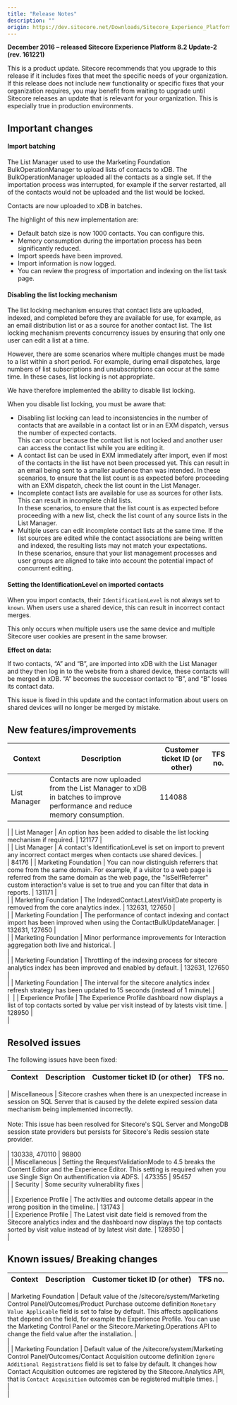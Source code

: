 ```yaml
---
title: "Release Notes"
description: ""
origin: https://dev.sitecore.net/Downloads/Sitecore_Experience_Platform/82/Sitecore_Experience_Platform_82_Update2/Release_Notes
---
```


**December 2016 – released Sitecore Experience Platform 8.2 Update-2 (rev. 161221)**

This is a product update. Sitecore recommends that you upgrade to this release if it includes fixes that meet the specific needs of your organization. If this release does not include new functionality or specific fixes that your organization requires, you may benefit from waiting to upgrade until Sitecore releases an update that is relevant for your organization. This is especially true in production environments.

## Important changes

#### Import batching

The List Manager used to use the Marketing Foundation BulkOperationManager to upload lists of contacts to xDB. The BulkOperationManager uploaded all the contacts as a single set. If the importation process was interrupted, for example if the server restarted, all of the contacts would not be uploaded and the list would be locked.

Contacts are now uploaded to xDB in batches.

The highlight of this new implementation are:

-   Default batch size is now 1000 contacts. You can configure this.
-   Memory consumption during the importation process has been significantly reduced.
-   Import speeds have been improved.
-   Import information is now logged.
-   You can review the progress of importation and indexing on the list task page.

#### Disabling the list locking mechanism

The list locking mechanism ensures that contact lists are uploaded, indexed, and completed before they are available for use, for example, as an email distribution list or as a source for another contact list. The list locking mechanism prevents concurrency issues by ensuring that only one user can edit a list at a time.

However, there are some scenarios where multiple changes must be made to a list within a short period. For example, during email dispatches, large numbers of list subscriptions and unsubscriptions can occur at the same time. In these cases, list locking is not appropriate.

We have therefore implemented the ability to disable list locking.

When you disable list locking, you must be aware that:

-   Disabling list locking can lead to inconsistencies in the number of contacts that are available in a contact list or in an EXM dispatch, versus the number of expected contacts.  
    This can occur because the contact list is not locked and another user can access the contact list while you are editing it.
-   A contact list can be used in EXM immediately after import, even if most of the contacts in the list have not been processed yet. This can result in an email being sent to a smaller audience than was intended. In these scenarios, to ensure that the list count is as expected before proceeding with an EXM dispatch, check the list count in the List Manager.
-   Incomplete contact lists are available for use as sources for other lists. This can result in incomplete child lists.  
    In these scenarios, to ensure that the list count is as expected before proceeding with a new list, check the list count of any source lists in the List Manager.
-   Multiple users can edit incomplete contact lists at the same time. If the list sources are edited while the contact associations are being written and indexed, the resulting lists may not match your expectations.  
    In these scenarios, ensure that your list management processes and user groups are aligned to take into account the potential impact of concurrent editing.

#### Setting the IdentificationLevel on imported contacts

When you import contacts, their `IdentificationLevel` is not always set to `known`. When users use a shared device, this can result in incorrect contact merges.

This only occurs when multiple users use the same device and multiple Sitecore user cookies are present in the same browser.

**Effect on data:**  

If two contacts, “A” and “B”, are imported into xDB with the List Manager and they then log in to the website from a shared device, these contacts will be merged in xDB. “A” becomes the successor contact to “B”, and “B” loses its contact data.

This issue is fixed in this update and the contact information about users on shared devices will no longer be merged by mistake.

## New features/improvements

 | Context | Description | Customer ticket ID (or other) | TFS no. |
 | --- | --- | --- | --- |
 | List Manager | ​Contacts are now uploaded from the List Manager to xDB in batches to improve performance and reduce memory consumption. | 114088 |   
 |
 | List Manager | An option has been added to disable the list locking mechanism if required. | 121177 |   
 |
 | List Manager | A contact's IdentificationLevel is set on import to prevent any incorrect contact merges when contacts use shared devices. |   
 | 84176 |
 | Marketing Foundation | You can now distinguish referrers that come from the same domain. For example, if a visitor to a web page is referred from the same domain as the web page, the "IsSelfReferrer" custom interaction's value is set to true and you can filter that data in reports. | 131171 |   
 |
 | Marketing Foundation | The IndexedContact.LatestVisitDate property is removed from the core analytics index. | 132631, 127650 |   
 |
 | Marketing Foundation | The performance of contact indexing and contact import has been improved when using the ContactBulkUpdateManager. | 132631, 127650 |   
 |
 | Marketing Foundation | ​Minor performance improvements for Interaction aggregation both live and historical.​ |   
 |   
 |
 | Marketing Foundation | Throttling of the indexing process for sitecore analytics index has been improved and enabled by default.​ | 132631, 127650 |   
 |
 | Marketing Foundation | ​The interval for the sitecore analytics index refresh strategy has been updated to 15 seconds (instead of 1 minute).​ |   
 | ​ |
 | Experience Profile | ​The Experience Profile dashboard now displays a list of top contacts sorted by value per visit instead of by latests visit time.​ | 128950 |   
 |

## Resolved issues

The following issues have been fixed:

 | Context | Description | Customer ticket ID (or other) | TFS no. |
 | --- | --- | --- | --- |

 | Miscellaneous | Sitecore crashes when there is an unexpected increase in session on SQL Server that is caused by the delete expired session data mechanism being implemented incorrectly.<br /><br />Note: This issue has been resolved for Sitecore's SQL Server and MongoDB session state providers but persists for Sitecore's Redis session state provider.<br /><br /> | 130338, 470110 | 98800  
 |
 | Miscellaneous | Setting the RequestValidationMode to 4.5 breaks the Content Editor and the Experience Editor. This setting is required when you use Single Sign On authentification via ADFS. | 473355 | 95457  
 |
 | Security | Some security vulnerability fixes |   
 |   
 |
 | Experience Profile | ​The activities and outcome details appear in the wrong position in the timeline. | 131743 |   
 |
 | Experience Profile | The Latest visit date field is removed from the Sitecore analytics index and the dashboard now displays the top contacts sorted by visit value instead of by latest visit date. | 128950 |   
 |

## Known issues/ Breaking changes

 | Context | Description | Customer ticket ID (or other) | TFS no. |
 | --- | --- | --- | --- |

 | Marketing Foundation | Default value of the /sitecore/system/Marketing Control Panel/Outcomes/Product Purchase outcome definition `Monetary Value Applicable` field is set to false by default. This affects applications that depend on the field, for example the Experience Profile. You can use the Marketing Control Panel or the Sitecore.Marketing.Operations API to change the field value after the installation. |   
 |   
 |
 | Marketing Foundation | Default value of the /sitecore/system/Marketing Control Panel/Outcomes/Contact Acquisition outcome definition `Ignore Additional Registrations` field is set to false by default. It changes how Contact Acquisition outcomes are registered by the Sitecore.Analytics API, that is `Contact Acquisition` outcomes can be registered multiple times. |   
 |   
 |